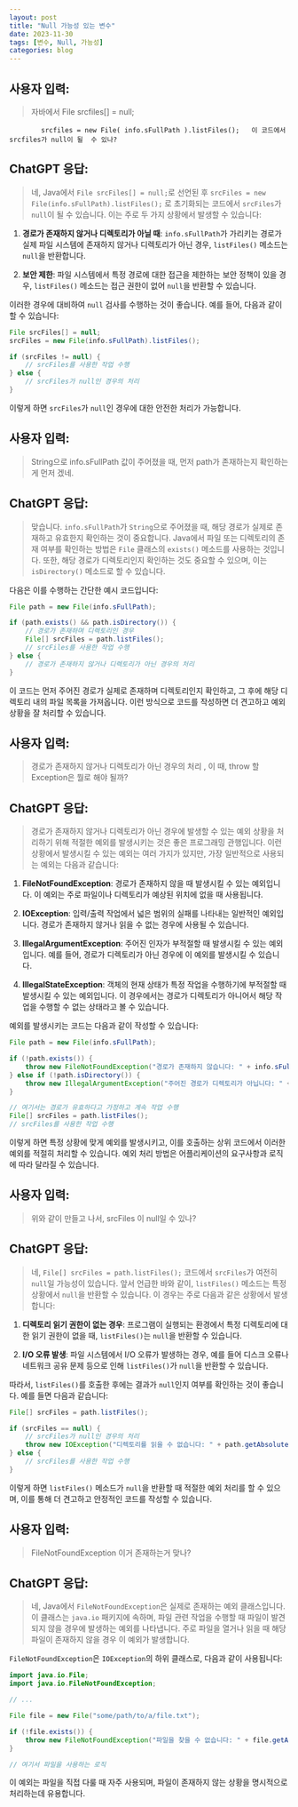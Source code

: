 ```yaml
---
layout: post
title: "Null 가능성 있는 변수"
date: 2023-11-30
tags: [변수, Null, 가능성]
categories: blog
---
```


## 사용자 입력:
> 자바에서         File srcfiles[] = null;

        	srcfiles = new File( info.sFullPath ).listFiles();   이 코드에서 srcfiles가 null이 될  수 있나?

## ChatGPT 응답:
> 네, Java에서 `File srcFiles[] = null;`로 선언된 후 `srcFiles = new File(info.sFullPath).listFiles();` 로 초기화되는 코드에서 `srcFiles`가 `null`이 될 수 있습니다. 이는 주로 두 가지 상황에서 발생할 수 있습니다:

1. **경로가 존재하지 않거나 디렉토리가 아닐 때**: `info.sFullPath`가 가리키는 경로가 실제 파일 시스템에 존재하지 않거나 디렉토리가 아닌 경우, `listFiles()` 메소드는 `null`을 반환합니다.

2. **보안 제한**: 파일 시스템에서 특정 경로에 대한 접근을 제한하는 보안 정책이 있을 경우, `listFiles()` 메소드는 접근 권한이 없어 `null`을 반환할 수 있습니다.

이러한 경우에 대비하여 `null` 검사를 수행하는 것이 좋습니다. 예를 들어, 다음과 같이 할 수 있습니다:

```java
File srcFiles[] = null;
srcFiles = new File(info.sFullPath).listFiles();

if (srcFiles != null) {
    // srcFiles를 사용한 작업 수행
} else {
    // srcFiles가 null인 경우의 처리
}
```

이렇게 하면 `srcFiles`가 `null`인 경우에 대한 안전한 처리가 가능합니다.

## 사용자 입력:
> String으로 info.sFullPath 값이 주어졌을 때,  먼저 path가 존재하는지 확인하는게 먼저 겠네.

## ChatGPT 응답:
> 맞습니다. `info.sFullPath`가 `String`으로 주어졌을 때, 해당 경로가 실제로 존재하고 유효한지 확인하는 것이 중요합니다. Java에서 파일 또는 디렉토리의 존재 여부를 확인하는 방법은 `File` 클래스의 `exists()` 메소드를 사용하는 것입니다. 또한, 해당 경로가 디렉토리인지 확인하는 것도 중요할 수 있으며, 이는 `isDirectory()` 메소드로 할 수 있습니다.

다음은 이를 수행하는 간단한 예시 코드입니다:

```java
File path = new File(info.sFullPath);

if (path.exists() && path.isDirectory()) {
    // 경로가 존재하며 디렉토리인 경우
    File[] srcFiles = path.listFiles();
    // srcFiles를 사용한 작업 수행
} else {
    // 경로가 존재하지 않거나 디렉토리가 아닌 경우의 처리
}
```

이 코드는 먼저 주어진 경로가 실제로 존재하며 디렉토리인지 확인하고, 그 후에 해당 디렉토리 내의 파일 목록을 가져옵니다. 이런 방식으로 코드를 작성하면 더 견고하고 예외 상황을 잘 처리할 수 있습니다.

## 사용자 입력:
> 경로가 존재하지 않거나 디렉토리가 아닌 경우의 처리  , 이 때, throw 할 Exception은 뭘로 해야 될까?

## ChatGPT 응답:
> 경로가 존재하지 않거나 디렉토리가 아닌 경우에 발생할 수 있는 예외 상황을 처리하기 위해 적절한 예외를 발생시키는 것은 좋은 프로그래밍 관행입니다. 이런 상황에서 발생시킬 수 있는 예외는 여러 가지가 있지만, 가장 일반적으로 사용되는 예외는 다음과 같습니다:

1. **FileNotFoundException**: 경로가 존재하지 않을 때 발생시킬 수 있는 예외입니다. 이 예외는 주로 파일이나 디렉토리가 예상된 위치에 없을 때 사용됩니다.

2. **IOException**: 입력/출력 작업에서 넓은 범위의 실패를 나타내는 일반적인 예외입니다. 경로가 존재하지 않거나 읽을 수 없는 경우에 사용될 수 있습니다.

3. **IllegalArgumentException**: 주어진 인자가 부적절할 때 발생시킬 수 있는 예외입니다. 예를 들어, 경로가 디렉토리가 아닌 경우에 이 예외를 발생시킬 수 있습니다.

4. **IllegalStateException**: 객체의 현재 상태가 특정 작업을 수행하기에 부적절할 때 발생시킬 수 있는 예외입니다. 이 경우에서는 경로가 디렉토리가 아니어서 해당 작업을 수행할 수 없는 상태라고 볼 수 있습니다.

예외를 발생시키는 코드는 다음과 같이 작성할 수 있습니다:

```java
File path = new File(info.sFullPath);

if (!path.exists()) {
    throw new FileNotFoundException("경로가 존재하지 않습니다: " + info.sFullPath);
} else if (!path.isDirectory()) {
    throw new IllegalArgumentException("주어진 경로가 디렉토리가 아닙니다: " + info.sFullPath);
}

// 여기서는 경로가 유효하다고 가정하고 계속 작업 수행
File[] srcFiles = path.listFiles();
// srcFiles를 사용한 작업 수행
```

이렇게 하면 특정 상황에 맞게 예외를 발생시키고, 이를 호출하는 상위 코드에서 이러한 예외를 적절히 처리할 수 있습니다. 예외 처리 방법은 어플리케이션의 요구사항과 로직에 따라 달라질 수 있습니다.

## 사용자 입력:
> 위와 같이 만들고 나서, srcFiles 이  null일 수 있나?

## ChatGPT 응답:
> 네, `File[] srcFiles = path.listFiles();` 코드에서 `srcFiles`가 여전히 `null`일 가능성이 있습니다. 앞서 언급한 바와 같이, `listFiles()` 메소드는 특정 상황에서 `null`을 반환할 수 있습니다. 이 경우는 주로 다음과 같은 상황에서 발생합니다:

1. **디렉토리 읽기 권한이 없는 경우**: 프로그램이 실행되는 환경에서 특정 디렉토리에 대한 읽기 권한이 없을 때, `listFiles()`는 `null`을 반환할 수 있습니다.

2. **I/O 오류 발생**: 파일 시스템에서 I/O 오류가 발생하는 경우, 예를 들어 디스크 오류나 네트워크 공유 문제 등으로 인해 `listFiles()`가 `null`을 반환할 수 있습니다.

따라서, `listFiles()`를 호출한 후에는 결과가 `null`인지 여부를 확인하는 것이 좋습니다. 예를 들면 다음과 같습니다:

```java
File[] srcFiles = path.listFiles();

if (srcFiles == null) {
    // srcFiles가 null인 경우의 처리
    throw new IOException("디렉토리를 읽을 수 없습니다: " + path.getAbsolutePath());
} else {
    // srcFiles를 사용한 작업 수행
}
```

이렇게 하면 `listFiles()` 메소드가 `null`을 반환할 때 적절한 예외 처리를 할 수 있으며, 이를 통해 더 견고하고 안정적인 코드를 작성할 수 있습니다.

## 사용자 입력:
> FileNotFoundException 이거 존재하는거 맞나?

## ChatGPT 응답:
> 네, Java에서 `FileNotFoundException`은 실제로 존재하는 예외 클래스입니다. 이 클래스는 `java.io` 패키지에 속하며, 파일 관련 작업을 수행할 때 파일이 발견되지 않을 경우에 발생하는 예외를 나타냅니다. 주로 파일을 열거나 읽을 때 해당 파일이 존재하지 않을 경우 이 예외가 발생합니다.

`FileNotFoundException`은 `IOException`의 하위 클래스로, 다음과 같이 사용됩니다:

```java
import java.io.File;
import java.io.FileNotFoundException;

// ...

File file = new File("some/path/to/a/file.txt");

if (!file.exists()) {
    throw new FileNotFoundException("파일을 찾을 수 없습니다: " + file.getAbsolutePath());
}

// 여기서 파일을 사용하는 로직
```

이 예외는 파일을 직접 다룰 때 자주 사용되며, 파일이 존재하지 않는 상황을 명시적으로 처리하는데 유용합니다.

